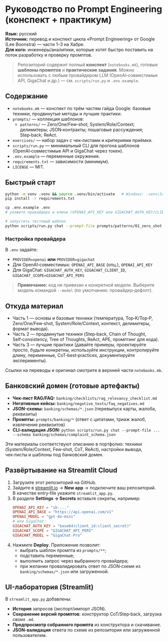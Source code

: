 # Руководство по Prompt Engineering (конспект + практикум)

**Язык:** русский  
**Источник:** перевод и конспект цикла «Prompt Engineering» от Google (Lee Boonstra) — части 1–3 на Хабре.  
**Для кого:** инженеры/аналитики, которые хотят быстро поставить на поток разработку и проверку промптов.

> Репозиторий содержит полный **конспект** (`notebooks.mk`), готовые **шаблоны промптов** и **практические задания**. Можно использовать с любым провайдером LLM (OpenAI‑совместимые API, GigaChat и др.) — см. `scripts/run.py` и `.env.example`.

## Содержание

- `notebooks.mk` — конспект по трём частям гайда Google: базовые техники, продвинутые методы и лучшие практики.
- `prompts/` — коллекция шаблонов:
  - `patterns/` — Zero/One/Few‑shot; System/Role/Context; делимитеры; JSON‑контракты; пошаговые рассуждения; Step‑back; ReAct.
- `exercises/` — набор задач с чек‑листами и критериями приёмки.
- `scripts/run.py` — минимальный CLI для прогона шаблонов (OpenAI‑совместимые API и GigaChat через токен).
- `.env.example` — переменные окружения.
- `requirements.txt` — зависимости (минимум).
- `LICENSE` — MIT.

## Быстрый старт

```bash
python -m venv .venv && source .venv/bin/activate   # Windows: .venv\Scripts\activate
pip install -r requirements.txt

cp .env.example .env
# укажите провайдера и ключи (OPENAI_API_KEY или GIGACHAT_AUTH_KEY/CLIENT_ID/SCOPE)

# запустить тестовый шаблон
python scripts/run.py chat --prompt-file prompts/patterns/01_zero_shot.md --var topic="история Kubernetes"
```

### Настройка провайдера
В `.env` задайте:
- `PROVIDER=openai` **или** `PROVIDER=gigachat`
- Для OpenAI‑совместимых: `OPENAI_API_BASE` (опц.), `OPENAI_API_KEY`
- Для GigaChat: `GIGACHAT_AUTH_KEY`, `GIGACHAT_CLIENT_ID`, `GIGACHAT_SCOPE=GIGACHAT_API_PERS`

> **Примечание:** код не привязан к конкретной модели. Выберите модель командой `--model` (по умолчанию: провайдер‑дефолт).

## Откуда материал

- Часть 1 — основы и базовые техники (температура, Top‑K/Top‑P, Zero/One/Few‑shot, System/Role/Context, контекст, делимитеры, формат вывода).  
- Часть 2 — продвинутые техники (Step‑back, Chain of Thought, Self‑consistency, Tree of Thoughts, ReAct, APE, промптинг для кода).  
- Часть 3 — лучшие практики (давайте примеры, проектируйте просто, будьте конкретны, используйте инструкции, контролируйте длину, переменные, CoT‑best‑practices, документируйте эксперименты).

Ссылки на переводы и оригинал смотрите в верхней части `notebooks.mk`.


## Банковский домен (готовые артефакты)
- **Чек-лист RAG/FAQ:** `banking/checklists/rag_relevancy_checklist.md`
- **Негативные кейсы:** `banking/negative_tests/faq_negatives.md`
- **JSON-схемы:** `banking/schemas/*.json` (перевыпуск карты, жалоба, реквизиты)
- **Промпты:** `prompts/banking/*` (ответ с цитатами, триаж жалоб, извлечение реквизитов)
- **CLI‑валидация JSON:** `python scripts/run.py chat --prompt-file ... --schema banking/schemas/complaint_schema.json`

Эти материалы соответствуют описанию в портфолио: техники (System/Role/Context, Few‑shot, CoT, ReAct), настройки вывода, чек‑листы и шаблоны под банковский домен.

## Развёртывание на Streamlit Cloud

1. Загрузите этот репозиторий на GitHub.
2. Зайдите в [streamlit.io](https://streamlit.io/cloud) → **New app** → подключите ваш репозиторий.  
   В качестве entry‑file укажите `streamlit_app.py`.
3. В разделе **Settings → Secrets** вставьте секреты, например:
   ```toml
   OPENAI_API_KEY = "sk-..."
   OPENAI_API_BASE = "https://api.openai.com/v1"
   OPENAI_MODEL = "gpt-4o-mini"
   # или GigaChat:
   GIGACHAT_AUTH_KEY = "base64(client_id:client_secret)"
   GIGACHAT_SCOPE = "GIGACHAT_API_PERS"
   GIGACHAT_MODEL = "GigaChat-Pro"
   ```
4. Нажмите **Deploy**. Приложение позволит:
   - выбрать шаблон промпта из `prompts/**`;
   - подставить переменные;
   - выполнить запрос через выбранного провайдера;
   - при желании провалидировать ответ по JSON‑схеме из `banking/schemas/*.json` или загруженной.

## UI-лаборатория (Streamlit)
В `streamlit_app.py` добавлены:
- **История** запросов (экспорт/импорт JSON).
- **Сохранение версий промптов**: конструктор CoT/Step‑back, загрузка своих `.md`.
- **Предпросмотр собранного промпта** из конструктора и скачивание.
- **JSON‑валидация** ответа по схеме из репозитория или загруженной пользователем.
